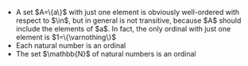 <ul>
  <li>A set $A=\{a\}$ with just one element is obviously well-ordered with respect to $\in$, but in general is not transitive, because $A$ should include the elements of $a$. In fact, the only ordinal with just one element is $1=\{\varnothing\}$</li>
  <li>Each natural number is an ordinal</li>
  <li>The set $\mathbb{N}$ of natural numbers is an ordinal</li>
</ul>